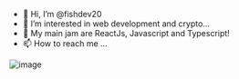 - 👋 Hi, I’m @fishdev20
- 👀 I’m interested in web development and crypto...
- 🌱 My main jam are ReactJs, Javascript and Typescript!
- 📫 How to reach me ...

![image](https://user-images.githubusercontent.com/85005930/195042903-0374a59d-7c26-4ed2-920f-25e90944ca88.png)

<!---
fishdev20/fishdev20 is a ✨ special ✨ repository because its `README.md` (this file) appears on your GitHub profile.
You can click the Preview link to take a look at your changes.
--->
